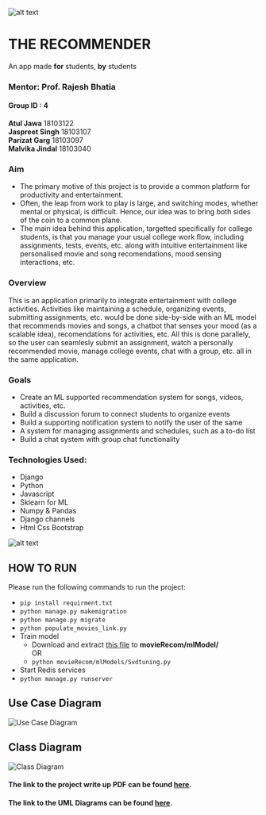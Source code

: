 ![alt text](https://github.com/J-Singh99/The-Recommender/blob/master/ReadMe%20Images/RecommendationEngine.webp)
    
# THE RECOMMENDER  
An app made **for** students, **by** students

### Mentor: Prof. Rajesh Bhatia
#### Group ID : 4
**Atul Jawa** 18103122  
**Jaspreet Singh** 18103107  
**Parizat Garg** 18103097  
**Malvika Jindal**  18103040
  
  
  
### Aim
- The primary motive of this project is to provide a common platform for productivity and entertainment.
- Often, the leap from work to play is large, and switching modes, whether mental or physical, is difficult. Hence, our idea was to bring both sides of the coin to a common plane.
- The main idea behind this application, targetted specifically for college students, is that you manage your usual college work flow, including assignments, tests, events, etc. along with intuitive entertainment like personalised movie and song recomendations, mood sensing interactions, etc.   
  
  
### Overview
This is an application primarily to integrate entertainment with college activities.
Activities like maintaining a schedule, organizing events, submitting assignments, etc. would be done side-by-side with an ML model that recommends movies and songs, a chatbot that senses your mood (as a scalable idea), recomendations for activities, etc. All this is done parallely, so the user can seamlesly submit an assignment, watch a personally recommended movie, manage college events, chat with a group, etc. all in the same application.
  
  
  
### Goals
- Create an ML supported recommendation system for songs, videos, activities, etc.
- Build a discussion forum to connect students to organize events
- Build a supporting notification system to notify the user of the same
- A system for managing assignments and schedules, such as a to-do list
- Build a chat system with group chat functionality 
  
  
### Technologies Used:
- Django
- Python 
- Javascript
- Sklearn for ML
- Numpy & Pandas
- Django channels
- Html Css Bootstrap


![alt text](https://github.com/J-Singh99/The-Recommender/blob/master/ReadMe%20Images/Photo2.webp)


## HOW TO RUN
Please run the following commands to run the project:
- `pip install requirment.txt`
- `python manage.py makemigration`
- `python manage.py migrate`
- `python populate_movies_link.py`
- Train model
  - Download and extract [this file](https://drive.google.com/file/d/1rQdmWz3u9G1V_d0R8NbPYvuhcYls7RgB/view?usp=sharing) to **movieRecom/mlModel/**  
  OR
  - `python movieRecom/mlModels/Svdtuning.py`
- Start Redis services  
- `python manage.py runserver`


## Use Case Diagram  
![Use Case Diagram](https://github.com/J-Singh99/The-Recommender/blob/master/ReadMe%20Images/Use%20case%20diagram-1.png)

## Class Diagram  
![Class Diagram](https://github.com/J-Singh99/The-Recommender/blob/master/ReadMe%20Images/class_diagram_SE-1.png)

#### The link to the project write up PDF can be found [here](https://docs.google.com/document/d/1e4s_ns_DGjKBgFjUaxnllk0Nj08A2Vivo7f9j8acFW4/edit?usp=sharing).  
#### The link to the UML Diagrams can be found [here](https://drive.google.com/drive/folders/1B_514GvPcEAeFQ03XSfG496SJAam8VPp?usp=sharing).
